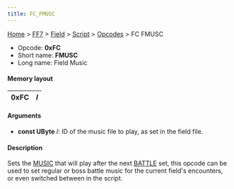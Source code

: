 ```yaml
---
title: FC_FMUSC
---
```


[Home](../../../../index.md) > [FF7](../../../../FF7.md) > [Field](../../../Field.md) > [Script](../../Script.md) > [Opcodes](../Opcodes.md) > FC FMUSC

-   Opcode: **0xFC**
-   Short name: **FMUSC**
-   Long name: Field Music

#### Memory layout

| 0xFC | *I* |
|------|-----|

#### Arguments

-   **const UByte** *I*: ID of the music file to play, as set in the field file.

#### Description

Sets the [MUSIC](FF7/Field/Script/Opcodes/F0_MUSIC "wikilink") that will play after the next [BATTLE](70_BATTLE.md) set, this opcode can be used to set regular or boss battle music for the current field's encounters, or even switched between in the script.
